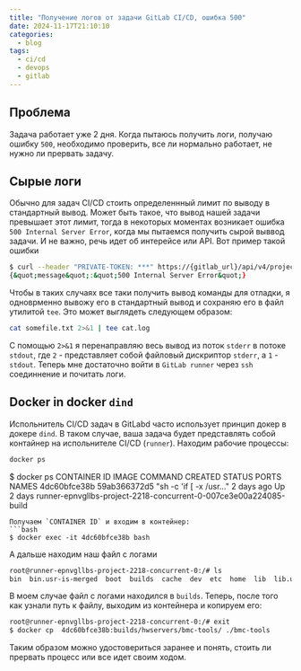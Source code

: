 ```yaml
---
title: "Получение логов от задачи GitLab CI/CD, ошибка 500"
date: 2024-11-17T21:10:10
categories:
  - blog
tags:
  - ci/cd
  - devops
  - gitlab
---
```


## Проблема

Задача работает уже 2 дня. Когда пытаюсь получить логи, получаю ошибку `500`, необходимо проверить, все ли нормально работает, не нужно ли прервать задачу.

## Сырые логи

Обычно для задач CI/CD стоить определеннный лимит по выводу в стандартный вывод. Может быть такое, что вывод нашей задачи превышает этот лимит, тогда в некоторых моментах возникает ошибка `500 Internal Server Error`, когда мы пытаемся получить сырой выввод задачи. И не важно, речь идет об интерейсе или API. Вот пример такой ошибки
```bash
$ curl --header "PRIVATE-TOKEN: ***" https://{gitlab_url}/api/v4/projects/{project_id}/jobs/{job_id}/trace
{&quot;message&quot;:&quot;500 Internal Server Error&quot;}
```
Чтобы в таких случаях все таки получить вывод команды для отладки, я одноврменно вывожу его в стандартный вывод и сохраняю его в файл утилитой `tee`. Это может выглядеть следующем образом:
```bash
cat somefile.txt 2>&1 | tee cat.log
``` 
С помощью `2>&1` я перенаправляю весь вывод из поток `stderr` в потоке `stdout`, где `2` - представляет собой файловый дискриптор `stderr`, а `1` - `stdout`.
Теперь мне достаточно войти в `GitLab runner` через `ssh` соединнение и почитать логи.

## Docker in docker `dind`

Испольнитель CI/CD задач в GitLabd часто использует принцип докер в докере `dind`. В таком случае, ваша задача будет представлять собой контайнер на испольнителе CI/CD (`runner`). Находим рабочие процессы:
```bash
docker ps
```
$ docker ps
CONTAINER ID   IMAGE          COMMAND                  CREATED      STATUS      PORTS     NAMES
4dc60bfce38b   59ab366372d5   "sh -c 'if [ -x /usr…"   2 days ago   Up 2 days             runner-epnvgllbs-project-2218-concurrent-0-007ce3e00a224085-build
```
Получаем `CONTAINER ID` и входим в контейнер:
```bash
$ docker exec -it 4dc60bfce38b bash
```
А дальше находим наш файл с логами
```bash
root@runner-epnvgllbs-project-2218-concurrent-0:/# ls
bin  bin.usr-is-merged  boot  builds  cache  dev  etc  home  lib  lib.usr-is-merged  lib64  media  mnt  opt  proc  root  run  sbin  sbin.usr-is-merged  srv  sys  tmp  usr  var
```
В моем случае файл с логами находился в `builds`. Теперь, после того как узнали путь к файлу, выходим из контейнера и копируем его:
```bash
root@runner-epnvgllbs-project-2218-concurrent-0:/# exit
$ docker cp  4dc60bfce38b:builds/hwservers/bmc-tools/ ./bmc-tools
```

Таким образом можно удостовериться заранее и понять, стоить ли прервать процесс или все идет своим ходом.
